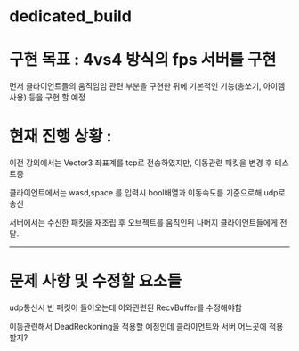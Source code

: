 # dedicated_build

# 구현 목표 :  4vs4 방식의 fps 서버를 구현

먼저 클라이언트들의 움직임임 관련 부분을 구현한 뒤에 기본적인 기능(총쏘기, 아이템사용) 등을 구현 할 예정






# 현재 진행 상황 :


이전 강의에서는 Vector3 좌표계를 tcp로 전송하였지만, 이동관련 패킷을 변경 후 테스트중


클라이언트에서는 wasd,space 를 입력시 bool배열과 이동속도를 기준으로해 udp로 송신


서버에서는 수신한 패킷을 재조립 후 오브젝트를 움직인뒤 나머지 클라이언트들에게 전달.


--------------------------------------------------------------------------------


# 문제 사항 및 수정할 요소들


udp통신시 빈 패킷이 들어오는데 이와관련된 RecvBuffer를 수정해야함


이동관련해서 DeadReckoning을 적용할 예정인데 클라이언트와 서버 어느곳에 적용할지?


